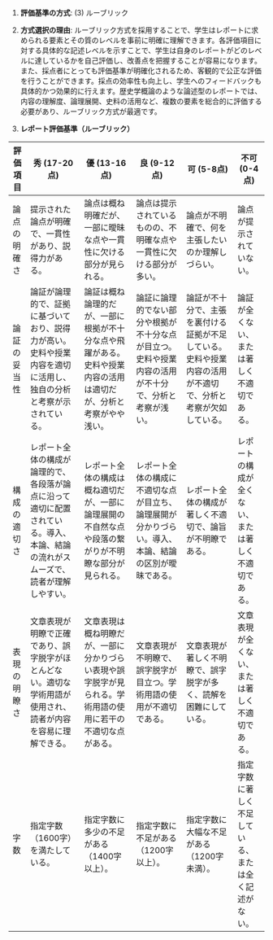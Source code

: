 1. **評価基準の方式**: (3) ルーブリック

2. **方式選択の理由**: ルーブリック方式を採用することで、学生はレポートに求められる要素とその質のレベルを事前に明確に理解できます。各評価項目に対する具体的な記述レベルを示すことで、学生は自身のレポートがどのレベルに達しているかを自己評価し、改善点を把握することが容易になります。また、採点者にとっても評価基準が明確化されるため、客観的で公正な評価を行うことができます。採点の効率性も向上し、学生へのフィードバックも具体的かつ効果的に行えます。歴史学概論のような論述型のレポートでは、内容の理解度、論理展開、史料の活用など、複数の要素を総合的に評価する必要があり、ルーブリック方式が最適です。

3. **レポート評価基準（ルーブリック）**

| 評価項目 | 秀 (17-20点) | 優 (13-16点) | 良 (9-12点) | 可 (5-8点) | 不可 (0-4点) |
|---|---|---|---|---|---|
| 論点の明確さ |  提示された論点が明確で、一貫性があり、説得力がある。 | 論点は概ね明確だが、一部に曖昧な点や一貫性に欠ける部分が見られる。 | 論点は提示されているものの、不明確な点や一貫性に欠ける部分が多い。 | 論点が不明確で、何を主張したいのか理解しづらい。 | 論点が提示されていない。 |
| 論証の妥当性 |  論証が論理的で、証拠に基づいており、説得力が高い。史料や授業内容を適切に活用し、独自の分析と考察が示されている。 | 論証は概ね論理的だが、一部に根拠が不十分な点や飛躍がある。史料や授業内容の活用は適切だが、分析と考察がやや浅い。 | 論証に論理的でない部分や根拠が不十分な点が目立つ。史料や授業内容の活用が不十分で、分析と考察が浅い。 | 論証が不十分で、主張を裏付ける証拠が不足している。史料や授業内容の活用が不適切で、分析と考察が欠如している。 | 論証が全くない、または著しく不適切である。 |
| 構成の適切さ | レポート全体の構成が論理的で、各段落が論点に沿って適切に配置されている。導入、本論、結論の流れがスムーズで、読者が理解しやすい。 | レポート全体の構成は概ね適切だが、一部に論理展開の不自然な点や段落の繋がりが不明瞭な部分が見られる。 | レポート全体の構成に不適切な点が目立ち、論理展開が分かりづらい。導入、本論、結論の区別が曖昧である。 | レポート全体の構成が著しく不適切で、論旨が不明瞭である。 | レポートの構成が全くない、または著しく不適切である。 |
| 表現の明瞭さ |  文章表現が明瞭で正確であり、誤字脱字がほとんどない。適切な学術用語が使用され、読者が内容を容易に理解できる。 | 文章表現は概ね明瞭だが、一部に分かりづらい表現や誤字脱字が見られる。学術用語の使用に若干の不適切な点がある。 | 文章表現が不明瞭で、誤字脱字が目立つ。学術用語の使用が不適切である。 | 文章表現が著しく不明瞭で、誤字脱字が多く、読解を困難にしている。 | 文章表現が全くない、または著しく不適切である。 |
| 字数 |  指定字数（1600字）を満たしている。 | 指定字数に多少の不足がある（1400字以上）。 | 指定字数に不足がある（1200字以上）。 | 指定字数に大幅な不足がある（1200字未満）。 | 指定字数に著しく不足している、または全く記述がない。 |
